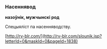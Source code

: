 ### Насеннявод
**назоўнік, мужчынскі род**

Спецыяліст па насенняводству.

<a rel="author">[http://rv-blr.com/](http://rv-blr.com/slounik.jsp?letterId=0&maskId=0&pageId=1838)</a>
